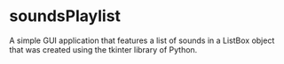 # soundsPlaylist
A simple GUI application that features a list of sounds in a ListBox object that was created using the tkinter library of Python.
